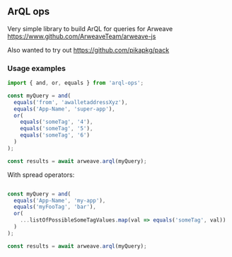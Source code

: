 
## ArQL ops

Very simple library to build ArQL for queries for Arweave <https://www.github.com/ArweaveTeam/arweave-js>

Also wanted to try out <https://github.com/pikapkg/pack>

### Usage examples


```typescript
import { and, or, equals } from 'arql-ops';

const myQuery = and(
  equals('from', 'awalletaddressXyz'),
  equals('App-Name', 'super-app'),
  or(
    equals('someTag', '4'),
    equals('someTag', '5'),
    equals('someTag', '6')
  )
);

const results = await arweave.arql(myQuery);

```

With spread operators:

```typescript

const myQuery = and(
  equals('App-Name', 'my-app'), 
  equals('myFooTag', 'bar'),
  or(
    ...listOfPossibleSomeTagValues.map(val => equals('someTag', val))
  )
);

const results = await arweave.arql(myQuery);

```

